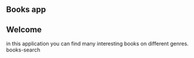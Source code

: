 ## Books app
## Welcome


in this application you can find many interesting books on different genres.
books-search
